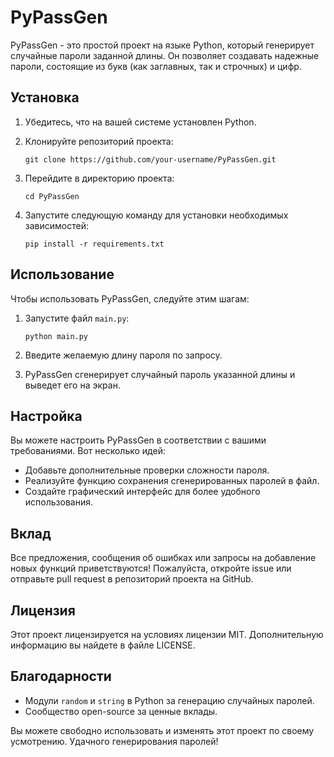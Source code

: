 # PyPassGen

PyPassGen - это простой проект на языке Python, который генерирует случайные пароли заданной длины. Он позволяет создавать надежные пароли, состоящие из букв (как заглавных, так и строчных) и цифр.

## Установка

1. Убедитесь, что на вашей системе установлен Python.
2. Клонируйте репозиторий проекта:

   ```
   git clone https://github.com/your-username/PyPassGen.git
   ```

3. Перейдите в директорию проекта:

   ```
   cd PyPassGen
   ```

4. Запустите следующую команду для установки необходимых зависимостей:

   ```
   pip install -r requirements.txt
   ```

## Использование

Чтобы использовать PyPassGen, следуйте этим шагам:

1. Запустите файл `main.py`:

   ```
   python main.py
   ```

2. Введите желаемую длину пароля по запросу.

3. PyPassGen сгенерирует случайный пароль указанной длины и выведет его на экран.

## Настройка

Вы можете настроить PyPassGen в соответствии с вашими требованиями. Вот несколько идей:

- Добавьте дополнительные проверки сложности пароля.
- Реализуйте функцию сохранения сгенерированных паролей в файл.
- Создайте графический интерфейс для более удобного использования.

## Вклад

Все предложения, сообщения об ошибках или запросы на добавление новых функций приветствуются! Пожалуйста, откройте issue или отправьте pull request в репозиторий проекта на GitHub.

## Лицензия

Этот проект лицензируется на условиях лицензии MIT. Дополнительную информацию вы найдете в файле LICENSE.

## Благодарности

- Модули `random` и `string` в Python за генерацию случайных паролей.
- Сообщество open-source за ценные вклады.

Вы можете свободно использовать и изменять этот проект по своему усмотрению. Удачного генерирования паролей!
